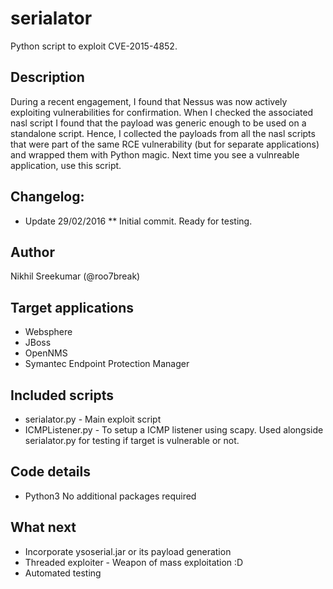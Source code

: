 # serialator
Python script to exploit CVE-2015-4852.

## Description
During a recent engagement, I found that Nessus was now actively exploiting vulnerabilities for confirmation. When I checked the associated nasl script I found that the payload was generic enough to be used on a standalone script. Hence, I collected the payloads from all the nasl scripts that were part of the same RCE vulnerability (but for separate applications) and wrapped them with Python magic.
Next time you see a vulnreable application, use this script.

## Changelog:
* Update 29/02/2016
** Initial commit. Ready for testing.

## Author
Nikhil Sreekumar (@roo7break)

## Target applications
* Websphere
* JBoss
* OpenNMS
* Symantec Endpoint Protection Manager

## Included scripts
* serialator.py - Main exploit script
* ICMPListener.py - To setup a ICMP listener using scapy. Used alongside serialator.py for testing if target is vulnerable or not.

## Code details
* Python3
No additional packages required

## What next
* Incorporate ysoserial.jar or its payload generation 
* Threaded exploiter - Weapon of mass exploitation :D
* Automated testing
